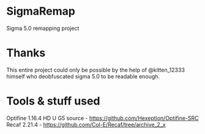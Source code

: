 # SigmaRemap
Sigma 5.0 remapping project

# Thanks
This entire project could only be possible by the help of @kitten_12333 himself who deobfuscated sigma 5.0 to be readable enough.

# Tools & stuff used
Optifine 1.16.4 HD U G5 source - https://github.com/Hexeption/Optifine-SRC
Recaf 2.21.4 - https://github.com/Col-E/Recaf/tree/archive_2_x
